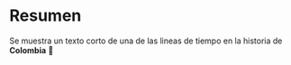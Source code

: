 # Resumen 
Se muestra un texto corto de una de las lineas de tiempo en la historia de **Colombia** 🧭
